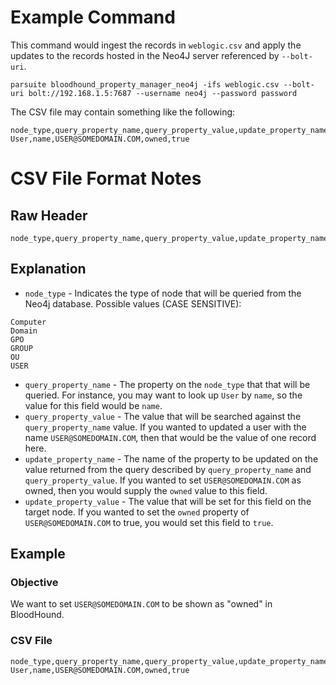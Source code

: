 # Example Command

This command would ingest the records in `weblogic.csv` and apply the updates
to the records hosted in the Neo4J server referenced by `--bolt-uri`.

```
parsuite bloodhound_property_manager_neo4j -ifs weblogic.csv --bolt-uri bolt://192.168.1.5:7687 --username neo4j --password password
```

The CSV file may contain something like the following:

```csv
node_type,query_property_name,query_property_value,update_property_name,update_property_value
User,name,USER@SOMEDOMAIN.COM,owned,true
```

# CSV File Format Notes

## Raw Header

```
node_type,query_property_name,query_property_value,update_property_name,update_property_value
```

## Explanation

- `node_type` - Indicates the type of node that will be queried from the
Neo4j database. Possible values (CASE SENSITIVE):

```
Computer
Domain
GPO
GROUP
OU
USER
```

- `query_property_name` - The property on the `node_type` that that will
be queried. For instance, you may want to look up `User` by `name`, so
the value for this field would be `name`.
- `query_property_value` - The value that will be searched against the
`query_property_name` value. If you wanted to updated a user with the
name `USER@SOMEDOMAIN.COM`, then that would be the value of one record
here.
- `update_property_name` - The name of the property to be updated on
the value returned from the query described by `query_property_name`
and `query_property_value`. If you wanted to set `USER@SOMEDOMAIN.COM`
as owned, then you would supply the `owned` value to this field.
- `update_property_value` - The value that will be set for this field
on the target node. If you wanted to set the `owned` property of
`USER@SOMEDOMAIN.COM` to true, you would set this field to `true`.

## Example

### Objective

We want to set `USER@SOMEDOMAIN.COM` to be shown as "owned" in BloodHound.

### CSV File

```csv
node_type,query_property_name,query_property_value,update_property_name,update_property_value
User,name,USER@SOMEDOMAIN.COM,owned,true
```
